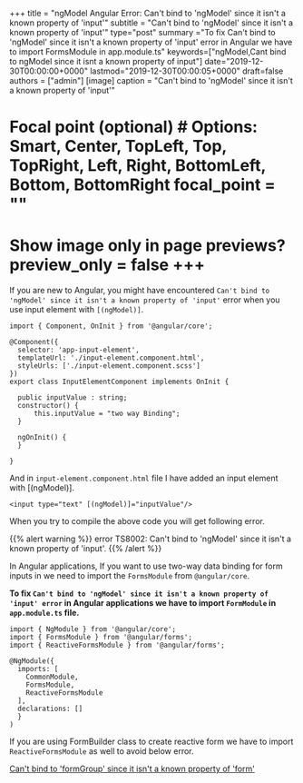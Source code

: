 +++ title = "ngModel Angular Error: Can't bind to 'ngModel' since it isn't a known property of 'input'" subtitle = "Can't bind to 'ngModel' since it isn't a known property of 'input'" type="post" summary ="To fix Can't bind to 'ngModel' since it isn't a known property of 'input' error in Angular we have to import FormsModule in app.module.ts" keywords=\["ngModel,Cant bind to ngModel since it isnt a known property of input"] date="2019-12-30T00:00:00+0000" lastmod="2019-12-30T00:00:05+0000" draft=false authors = ["admin"\] \[image\] caption = "Can't bind to 'ngModel' since it isn't a known property of 'input'"

  # Focal point (optional) # Options: Smart, Center, TopLeft, Top, TopRight, Left, Right, BottomLeft, Bottom, BottomRight focal_point = ""

  # Show image only in page previews? preview_only = false +++

If you are new to Angular, you might have encountered `Can't bind to 'ngModel' since it isn't a known property of 'input'` error when you use input element with `[(ngModel)]`.

```
import { Component, OnInit } from '@angular/core';

@Component({
  selector: 'app-input-element',
  templateUrl: './input-element.component.html',
  styleUrls: ['./input-element.component.scss']
})
export class InputElementComponent implements OnInit {

  public inputValue : string;
  constructor() { 
      this.inputValue = "two way Binding";
  }

  ngOnInit() {
  }

}
```

And in `input-element.component.html` file I have added an input element with [(ngModel)].

```
<input type="text" [(ngModel)]="inputValue"/>
```

When you try to compile the above code you will get following error.

{{% alert warning %}}
error TS8002: Can't bind to 'ngModel' since it isn't a known property of 'input'.
{{% /alert %}}

In Angular applications, If you want to use two-way data binding for form inputs in we need to import the `FormsModule` from `@angular/core`.

**To fix `Can't bind to 'ngModel' since it isn't a known property of 'input' error` in Angular applications we have to import `FormModule` in `app.module.ts` file.**

```
import { NgModule } from '@angular/core';
import { FormsModule } from '@angular/forms'; 
import { ReactiveFormsModule } from '@angular/forms';

@NgModule({
  imports: [
    CommonModule,
    FormsModule,
    ReactiveFormsModule
  ], 
  declarations: []
  }
)

```

If you are using FormBuilder class to create reactive form we have to import `ReactiveFormsModule` as well to avoid below error.

[Can't bind to 'formGroup' since it isn't a known property of 'form'](https://www.angularjswiki.com/angular/cant-bind-to-formgroup-since-it-is-not-a-known-property-of-form/)